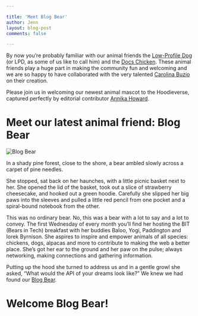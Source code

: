 ```yaml
---

title: 'Meet Blog Bear'
author: Jenn
layout: blog-post
comments: false

---
```


By now you’re probably familiar with our animal friends the [Low-Profile Dog](http://hood.ie/animals/#low-profile-dog) (or LPD, as some of us like to call him) and the [Docs Chicken](http://hood.ie/animals/#docs-chicken). These animal friends play a huge part in making the community fun and welcoming and we are so happy to have collaborated with the very talented [Carolina Buzio](https://twitter.com/carolinabuzio) on their creation.

Please join us in welcoming our newest animal mascot to the Hoodieverse, captured perfectly by editorial contributor [Annika Howard](https://github.com/NeekyRabbit).

# Meet our latest animal friend: Blog Bear

![Blog Bear](https://hoodiehq.github.io/hood.ie/blog/images/201604/blog-bear-1.png)

In a shady pine forest, close to the shore, a bear ambled slowly across a carpet of pine needles. 

She stopped, sat back on her haunches, with a little picnic basket next to her. She opened the lid of the basket, took out a slice of strawberry cheesecake, and hooked out a green hoodie. Carefully she slipped her big paws into the sleeves and pulled a little red pencil from one pocket and a spiral-bound notebook from the other. 

This was no ordinary bear. No, this was a bear with a lot to say and a lot to convey. The first Wednesday of every month you’ll find her hosting the BIT (Bears in Tech) breakfast with her buddies Baloo, Yogi, Paddington and Iorek Byrnison. She aspires to inspire and empower animals of all species: chickens, dogs, alpacas and more to contribute to making the web a better place. She’s got her ear to the ground and her paw on the pulse; always networking, making connections and gathering information. 

Putting up the hood she turned to address us and in a gentle growl she asked, “What would the API of your dreams look like?” We knew we had found our [Blog Bear](http://hood.ie/animals/#blog-bear). 

# Welcome Blog Bear!

